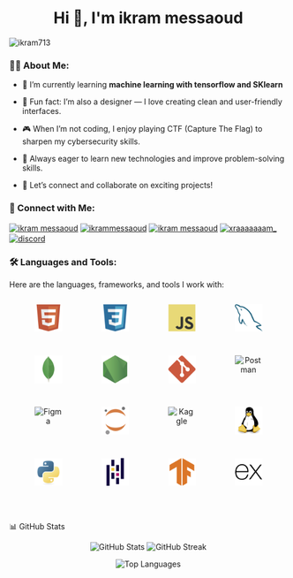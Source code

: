

<h1 align="center">Hi 👋, I'm ikram messaoud</h1>


<p align="left"> <img src="https://komarev.com/ghpvc/?username=ikram713&label=Profile%20views&color=0e75b6&style=flat" alt="ikram713" /> </p>
<h3>👨‍💻 About Me:</h3>

- 🌱 I’m currently learning **machine learning with tensorflow  and SKlearn**

- 🎨 Fun fact: I’m also a designer — I love creating clean and user-friendly interfaces.

- 🎮 When I’m not coding, I enjoy playing CTF (Capture The Flag) to sharpen my cybersecurity skills.

- 🚀 Always eager to learn new technologies and improve problem-solving skills.

- 🔗 Let’s connect and collaborate on exciting projects!




 ### 🤝 Connect with Me:


<p align="left">
<a href="https://www.linkedin.com/in/ikram-messaoud-08466b335" target="blank"><img align="center" src="https://raw.githubusercontent.com/rahuldkjain/github-profile-readme-generator/master/src/images/icons/Social/linked-in-alt.svg" alt="ikram messaoud" height="30" width="40" /></a>
<a href="https://kaggle.com/ikrammessaoud" target="blank"><img align="center" src="https://raw.githubusercontent.com/rahuldkjain/github-profile-readme-generator/master/src/images/icons/Social/kaggle.svg" alt="ikrammessaoud" height="30" width="40" /></a>
<a href="https://www.facebook.com/share/16oDeTxd6x/" target="blank"><img align="center" src="https://raw.githubusercontent.com/rahuldkjain/github-profile-readme-generator/master/src/images/icons/Social/facebook.svg" alt="ikram messaoud" height="30" width="40" /></a>
<a href="https://www.instagram.com/xraaaaam_?igsh=ZGQwcDhrdXBiMG9q" target="blank"><img align="center" src="https://raw.githubusercontent.com/rahuldkjain/github-profile-readme-generator/master/src/images/icons/Social/instagram.svg" alt="xraaaaaaam_" height="30" width="40" /></a>
<a href="https://discord.gg/AsuaFdWh" target="blank">
 <img align="center" src="https://raw.githubusercontent.com/rahuldkjain/github-profile-readme-generator/master/src/images/icons/Social/discord.svg" alt="discord" height="30" width="40" />
</a>


</p>

### 🛠️ Languages and Tools:
Here are the languages, frameworks, and tools I work with:

<div align="center">
  <div class="tools-container">
    <div class="tool-item">
      <img class="tool-icon" src="https://raw.githubusercontent.com/devicons/devicon/master/icons/html5/html5-original.svg" alt="HTML5"/>
      <span>HTML5</span>
    </div>
    <div class="tool-item">
      <img class="tool-icon" src="https://raw.githubusercontent.com/devicons/devicon/master/icons/css3/css3-original.svg" alt="CSS3"/>
      <span>CSS3</span>
    </div>
    <div class="tool-item">
      <img class="tool-icon" src="https://raw.githubusercontent.com/devicons/devicon/master/icons/javascript/javascript-original.svg" alt="JavaScript"/>
      <span>JavaScript</span>
    </div>
    <div class="tool-item">
      <img class="tool-icon" src="https://raw.githubusercontent.com/devicons/devicon/master/icons/mysql/mysql-original.svg" alt="MySQL"/>
      <span>MySQL</span>
    </div>
    <div class="tool-item">
      <img class="tool-icon" src="https://raw.githubusercontent.com/devicons/devicon/master/icons/mongodb/mongodb-original.svg" alt="MongoDB"/>
      <span>MongoDB</span>
    </div>
    <div class="tool-item">
      <img class="tool-icon" src="https://raw.githubusercontent.com/devicons/devicon/master/icons/nodejs/nodejs-original.svg" alt="Node.js"/>
      <span>Node.js</span>
    </div>
    <div class="tool-item">
      <img class="tool-icon" src="https://raw.githubusercontent.com/devicons/devicon/master/icons/git/git-original.svg" alt="Git"/>
      <span>Git</span>
    </div>
    <div class="tool-item">
      <img class="tool-icon" src="https://www.vectorlogo.zone/logos/getpostman/getpostman-icon.svg" alt="Postman"/>
      <span>Postman</span>
    </div>
    <div class="tool-item">
      <img class="tool-icon" src="https://www.vectorlogo.zone/logos/figma/figma-icon.svg" alt="Figma"/>
      <span>Figma</span>
    </div>
    <div class="tool-item">
      <img class="tool-icon" src="https://raw.githubusercontent.com/devicons/devicon/master/icons/jupyter/jupyter-original.svg" alt="Jupyter"/>
      <span>Jupyter</span>
    </div>
    <div class="tool-item">
      <img class="tool-icon" src="https://www.vectorlogo.zone/logos/kaggle/kaggle-icon.svg" alt="Kaggle"/>
      <span>Kaggle</span>
    </div>
    <div class="tool-item">
      <img class="tool-icon" src="https://raw.githubusercontent.com/devicons/devicon/master/icons/linux/linux-original.svg" alt="Linux"/>
      <span>Linux</span>
    </div>
    <div class="tool-item">
      <img class="tool-icon" src="https://raw.githubusercontent.com/devicons/devicon/master/icons/python/python-original.svg" alt="Python"/>
      <span>Python</span>
    </div>
    <div class="tool-item">
      <img class="tool-icon" src="https://raw.githubusercontent.com/devicons/devicon/master/icons/pandas/pandas-original.svg" alt="Pandas"/>
      <span>Pandas</span>
    </div>
    <div class="tool-item">
      <img class="tool-icon" src="https://raw.githubusercontent.com/devicons/devicon/master/icons/tensorflow/tensorflow-original.svg" alt="TensorFlow"/>
      <span>TensorFlow</span>
    </div>
    <div class="tool-item">
      <img class="tool-icon" src="https://raw.githubusercontent.com/devicons/devicon/master/icons/express/express-original.svg" alt="Express.js"/>
      <span>Express.js</span>
    </div>
  </div>
</div>

<style>
  .tools-container {
    display: grid;
    grid-template-columns: repeat(auto-fill, minmax(80px, 1fr));
    gap: 20px;
    padding: 20px;
    max-width: 800px;
    margin: 0 auto;
  }
  
  .tool-item {
    display: flex;
    flex-direction: column;
    align-items: center;
    transition: all 0.3s ease;
    animation: float 6s ease-in-out infinite;
  }
  
  .tool-item:hover {
    transform: scale(1.2) rotate(10deg);
    animation: none;
  }
  
  .tool-icon {
    width: 50px;
    height: 50px;
    object-fit: contain;
    filter: grayscale(30%);
    transition: filter 0.3s ease;
  }
  
  .tool-item:hover .tool-icon {
    filter: grayscale(0%);
  }
  
  .tool-item span {
    margin-top: 8px;
    font-size: 12px;
    color: #555;
    opacity: 0;
    transition: opacity 0.3s ease;
  }
  
  .tool-item:hover span {
    opacity: 1;
  }
  
  @keyframes float {
    0% { transform: translateY(0px); }
    50% { transform: translateY(-10px); }
    100% { transform: translateY(0px); }
  }
  
  @keyframes rotate {
    0% { transform: rotate(0deg); }
    100% { transform: rotate(360deg); }
  }
</style>

📊 GitHub Stats
<p align="center"> <img src="https://github-readme-stats.vercel.app/api?username=ikram713&show_icons=true&theme=radical&hide_border=true" alt="GitHub Stats" width="48%" /> <img src="https://github-readme-streak-stats.herokuapp.com/?user=ikram713&theme=radical&hide_border=true" alt="GitHub Streak" width="48%" /> </p> <p align="center"> <img src="https://github-readme-stats.vercel.app/api/top-langs/?username=ikram713&layout=compact&theme=radical&hide_border=true" alt="Top Languages" /> </p>










